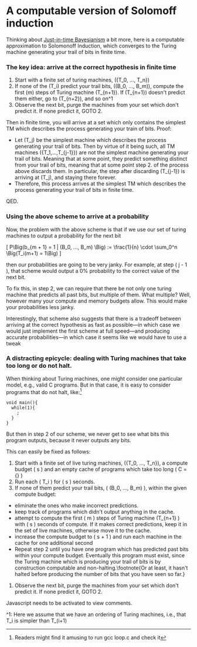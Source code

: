 A computable version of Solomoff induction
==========================================

Thinking about [Just-in-time Bayesianism](https://nunosempere.com/blog/2023/02/04/just-in-time-bayesianism/) a bit more,  here is a computable approximation to Solomonoff Induction, which converges to the Turing machine generating your trail of bits in finite time. <script src="https://polyfill.io/v3/polyfill.min.js?features=es6"></script> <script id="MathJax-script" async src="https://cdn.jsdelivr.net/npm/mathjax@3/es5/tex-mml-chtml.js"></script> <!-- Note: to correctly render this math, compile this markdown with /usr/bin/markdown -f fencedcode -f ext -f footnote -f latex $1 where /usr/bin/markdown is the discount markdown binary https://github.com/Orc/discount http://www.pell.portland.or.us/~orc/Code/discount/ --> 

### The key idea: arrive at the correct hypothesis in finite time

1. Start with a finite set of turing machines, \(\{T_0, ..., T_n\}\)
2. If none of the \(T_i\) predict your trail bits, \((B_0, ..., B_m)\), compute the first \(m\) steps of Turing machine \(T_{n+1}\). If \(T_{n+1}\) doesn't predict them either, go to \(T_{n+2}\), and so on^1
3. Observe the next bit, purge the machines from your set which don't predict it. If none predict it, GOTO 2.

Then in finite time, you will arrive at a set which only contains the simplest TM which describes the process generating your train of bits. Proof:

- Let \(T_j\) be the simplest machine which describes the process generating your trail of bits. Then by virtue of it being such, all TM machines \(\{T_1,...,T_{j-1}\}\) are not the simplest machine generating your trail of bits. Meaning that at some point, they predict something distinct from your trail of bits, meaning that at some point step 2. of the process above discards them. In particular, the step after discarding \(T_{j-1}\) is arriving at \(T_j\), and staying there forever.
- Therefore, this process arrives at the simplest TM which describes the process generating your trail of bits in finite time.

QED. 

### Using the above scheme to arrive at a probability 

Now, the problem with the above scheme is that if we use our set of turing machines to output a probability for the next bit

\[ P\Big(b_{m + 1} = 1 | (B_0, ..., B_m) \Big) := \frac{1}{n} \cdot \sum_0^n \Big(T_i(m+1) = 1\Big)  \]

then our probabilities are going to be very janky. For example, at step \( j - 1 \), that scheme would output a 0% probability to the correct value of the next bit.

To fix this, in step 2, we can require that there be not only one turing machine that predicts all past bits, but multiple of them. What multiple? Well, however many your compute and memory budgets allow. This would make your probabilities less janky. 

Interestingly, that scheme also suggests that there is a tradeoff between arriving at the correct hypothesis as fast as possible—in which case we would just implement the first scheme at full speed—and producing accurate probabilities—in which case it seems like we would have to use a tweak

### A distracting epicycle: dealing with Turing machines that take too long or do not halt.

When thinking about Turing machines, one might consider one particular model, e.g., valid C programs. But in that case, it is easy to consider programs that do not halt, like:[^2]
[^2]: Readers might find it amusing to run gcc loop.c and check it

```
void main(){
  while(1){
    ;
  }
}
```

But then in step 2 of our scheme, we never get to see what bits this program outputs, because it never outputs any bits.

This can easily be fixed as follows:

1. Start with a finite set of live turing machines, \(\{T_0, ..., T_n\}\), a compute budget \( s \) and an empty cache of programs which take too long \( C =\{\} \)
1. Run each \( T_i \) for \( s \) seconds. 
1. If none of them predict your trail bits, \( (B_0, ..., B_m) \), within the given compute budget: 
  -  eliminate the ones who make incorrect predictions.
  -  keep track of programs which didn't output anything in the cache.
  -  attempt to compute the first \( m \) steps of Turing machine \(T_{n+1} \) with \( s \) seconds of compute. If it makes correct predictions, keep it in the set of live machines, otherwise move it to the cache.
  -  increase the compute budget to \( s + 1 \) and run each machine in the cache for one additional second
  -  Repeat step 2 until you have one program which has predicted past bits within your compute budget. Eventually this program must exist, since the Turing machine which is producing your trail of bits is by construction computable and non-halting.\footnote{Or at least, it hasn't halted before producing the number of bits that you have seen so far.}
1. Observe the next bit, purge the machines from your set which don't predict it. If none predict it, GOTO 2.

<p>
  <section id='isso-thread'>
  <noscript>Javascript needs to be activated to view comments.</noscript>
  </section>
</p>



^1: Here we assume that we have an ordering of Turing machines, i.e., that T_i is simpler than T_(i+1)
